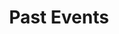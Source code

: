 ---
description:        "Past events that have been published on the website"
title:              "Past Events"
publishDate:        ""


#####
# Please do not remove or change the below front matter.
#####
layout:             "past"
type:               "events"
---